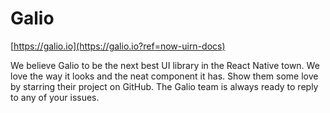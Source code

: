 # Galio

[https://galio.io](https://galio.io?ref=now-uirn-docs)

We believe Galio to be the next best UI library in the React Native town. We love the way it looks and the neat component it has. Show them some love by starring their project on GitHub. The Galio team is always ready to reply to any of your issues.
